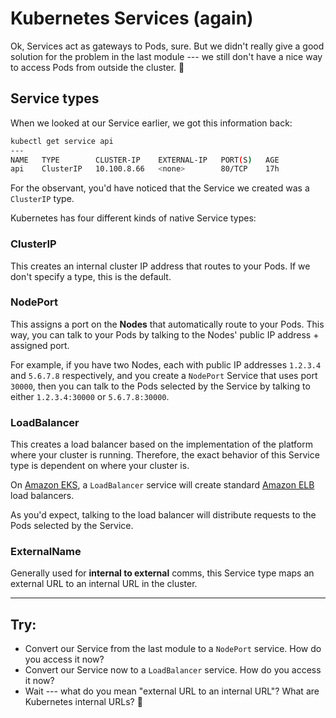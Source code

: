 # Kubernetes Services (again)

Ok, Services act as gateways to Pods, sure.
But we didn't really give a good solution for the problem in the last module ---
we still don't have a nice way to access Pods from outside the cluster. :thinking:

## Service types

When we looked at our Service earlier, we got this information back:
```bash
kubectl get service api
---
NAME   TYPE        CLUSTER-IP    EXTERNAL-IP   PORT(S)   AGE
api    ClusterIP   10.100.8.66   <none>        80/TCP    17h
```

For the observant, you'd have noticed that the Service we created was a `ClusterIP` type.

Kubernetes has four different kinds of native Service types:

### ClusterIP

This creates an internal cluster IP address that routes to your Pods.
If we don't specify a type, this is the default.

### NodePort

This assigns a port on the **Nodes** that automatically route to your Pods.
This way, you can talk to your Pods by talking to the Nodes' public IP address +
assigned port.

For example, if you have two Nodes, each with public IP addresses `1.2.3.4` and 
`5.6.7.8` respectively, and you create a `NodePort` Service that uses port `30000`,
then you can talk to the Pods selected by the Service by talking to either
`1.2.3.4:30000` or `5.6.7.8:30000`. 

### LoadBalancer

This creates a load balancer based on the implementation of the platform where your
cluster is running. Therefore, the exact behavior of this Service type is dependent
on where your cluster is.

On [Amazon EKS][eks], a `LoadBalancer` service will create standard [Amazon ELB][elb]
load balancers.

As you'd expect, talking to the load balancer will distribute requests to the 
Pods selected by the Service.

### ExternalName

Generally used for **internal to external** comms, this Service type maps an external
URL to an internal URL in the cluster.

---

## Try:

- Convert our Service from the last module to a `NodePort` service. 
  How do you access it now?
- Convert our Service now to a `LoadBalancer` service.
  How do you access it now?
- Wait --- what do you mean "external URL to an internal URL"?
  What are Kubernetes internal URLs? :thinking:

[eks]: https://aws.amazon.com/eks
[elb]: https://aws.amazon.com/elasticloadbalancing

